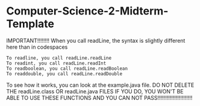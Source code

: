 # Computer-Science-2-Midterm-Template


IMPORTANT!!!!!!!!
When you call readLine, the syntax is slightly different here than in codespaces

    To readline, you call readLine.readLine
    To readint, you call readLine.readInt
    To readboolean, you call readLine.readBoolean
    To readdouble, you call readLine.readDouble


To see how it works, you can look at the example.java file. DO NOT DELETE THE readLine.class OR readLine.java FILES
IF YOU DO, YOU WON'T BE ABLE TO USE THESE FUNCTIONS AND YOU CAN NOT PASS!!!!!!!!!!!!!!!!!!!!!!!